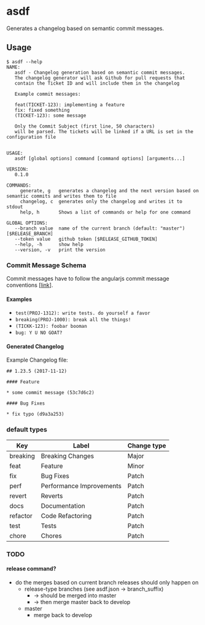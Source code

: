 # asdf
Generates a changelog based on semantic commit messages.

## Usage

```
$ asdf --help
NAME:
   asdf - Changelog generation based on semantic commit messages.
   The changelog generator will ask Github for pull requests that
   contain the Ticket ID and will include them in the changelog

   Example commit messages:

   feat(TICKET-123): implementing a feature
   fix: fixed something
   (TICKET-123): some message

   Only the Commit Subject (first line, 50 characters)
   will be parsed. The tickets will be linked if a URL is set in the configuration file


USAGE:
   asdf [global options] command [command options] [arguments...]

VERSION:
   0.1.0

COMMANDS:
     generate, g   generates a changelog and the next version based on semantic commits and writes them to file
     changelog, c  generates only the changelog and writes it to stdout
     help, h       Shows a list of commands or help for one command

GLOBAL OPTIONS:
   --branch value  name of the current branch (default: "master") [$RELEASE_BRANCH]
   --token value   github token [$RELEASE_GITHUB_TOKEN]
   --help, -h      show help
   --version, -v   print the version
```
### Commit Message Schema
Commit messages have to follow the angularjs commit message conventions [[link](https://docs.google.com/document/d/1QrDFcIiPjSLDn3EL15IJygNPiHORgU1_OOAqWjiDU5Y/edit)].

#### Examples
- `test(PROJ-1312): write tests. do yourself a favor`
- `breaking(PROJ-1000): break all the things!`
- `(TICKK-123): foobar booman`
- `bug: Y U NO GOAT?`

#### Generated Changelog
Example Changelog file:
```
## 1.23.5 (2017-11-12)

#### Feature

* some commit message (53c7d6c2)

#### Bug Fixes

* fix typo (d9a3a253)
```

### default types
| Key | Label | Change type |
| --- | --- | --- |
| breaking | Breaking Changes | Major |
| feat | Feature | Minor |
| fix | Bug Fixes | Patch |
| perf | Performance Improvements | Patch |
| revert | Reverts | Patch |
| docs | Documentation | Patch |
| refactor | Code Refactoring | Patch |
| test | Tests | Patch |
| chore | Chores | Patch |


### TODO

#### release command?
- do the merges based on current branch
  releases should only happen on
    - release-type branches (see asdf.json -> branch_suffix)
      - -> should be merged into master
      - -> then merge master back to develop
  - master
    - merge back to develop
 